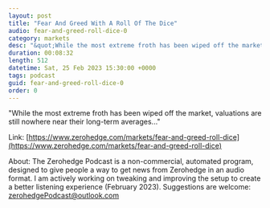 ```yaml
---
layout: post
title: "Fear And Greed With A Roll Of The Dice"
audio: fear-and-greed-roll-dice-0
category: markets
desc: "&quot;While the most extreme froth has been wiped off the market, valuations are still nowhere near their long-term averages...&quot;"
duration: 00:08:32
length: 512
datetime: Sat, 25 Feb 2023 15:30:00 +0000
tags: podcast
guid: fear-and-greed-roll-dice-0
order: 0
---
```

&quot;While the most extreme froth has been wiped off the market, valuations are still nowhere near their long-term averages...&quot;

Link: [https://www.zerohedge.com/markets/fear-and-greed-roll-dice](https://www.zerohedge.com/markets/fear-and-greed-roll-dice)

About: The Zerohedge Podcast is a non-commercial, automated program, designed to give people a way to get news from Zerohedge in an audio format.  I am actively working on tweaking and improving the setup to create a better listening experience (February 2023).  Suggestions are welcome: [zerohedgePodcast@outlook.com](mailto:zerohedgePodcast@outlook.com)